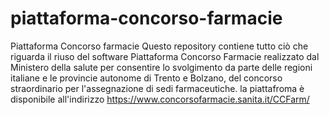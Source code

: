 # piattaforma-concorso-farmacie
Piattaforma Concorso farmacie
Questo repository contiene tutto ciò che riguarda il riuso del software Piattaforma Concorso Farmacie realizzato dal Ministero della salute per consentire lo svolgimento da parte delle regioni italiane e le provincie autonome di Trento e Bolzano, del concorso straordinario per l'assegnazione di sedi farmaceutiche.
la piattafroma è disponibile all'indirizzo https://www.concorsofarmacie.sanita.it/CCFarm/

